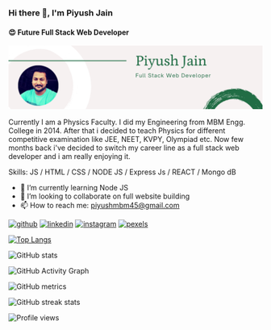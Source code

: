 ### Hi there 👋, I'm Piyush Jain
#### 😍 Future Full Stack Web Developer
![Future Full Stack Web Developer](https://github.com/piyushmbm45/piyushmbm45/blob/main/Piyush%20Jain%20(2).png)

Currently I am a Physics Faculty. I did my Engineering from MBM Engg. College in 2014. After that i decided to teach Physics for different competitive examination like JEE, NEET, KVPY, Olympiad etc. Now few months back i've decided to switch my career line as a full stack web developer and i am really enjoying it.

Skills: JS / HTML / CSS / NODE JS / Express Js / REACT / Mongo dB

- 🌱 I’m currently learning Node JS 
- 👯 I’m looking to collaborate on full website building 
- 📫 How to reach me: piyushmbm45@gmail.com 


[<img src='https://cdn.jsdelivr.net/npm/simple-icons@3.0.1/icons/github.svg' alt='github' height='40'>](https://github.com/piyushmbm45)  [<img src='https://cdn.jsdelivr.net/npm/simple-icons@3.0.1/icons/linkedin.svg' alt='linkedin' height='40'>](https://www.linkedin.com/in/piyush-jain-mbm/)  [<img src='https://cdn.jsdelivr.net/npm/simple-icons@3.0.1/icons/instagram.svg' alt='instagram' height='40'>](https://www.instagram.com/just-psj/)  [<img src='https://cdn.jsdelivr.net/npm/simple-icons@3.0.1/icons/pexels.svg' alt='pexels' height='40'>](piyush-961964)  

[![Top Langs](https://github-readme-stats.vercel.app/api/top-langs/?username=piyushmbm45)](https://github.com/anuraghazra/github-readme-stats)

![GitHub stats](https://github-readme-stats.vercel.app/api?username=piyushmbm45&show_icons=true)  

![GitHub Activity Graph](https://activity-graph.herokuapp.com/graph?username=piyushmbm45)  

![GitHub metrics](https://metrics.lecoq.io/piyushmbm45)  

![GitHub streak stats](https://github-readme-streak-stats.herokuapp.com/?user=piyushmbm45)  

![Profile views](https://gpvc.arturio.dev/piyushmbm45)  
